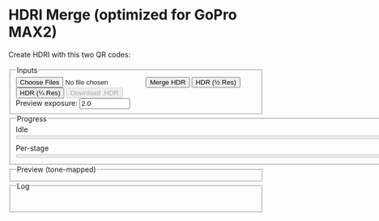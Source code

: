 # HDRI Merge (optimized for GoPro MAX2)

Create HDRI with this two QR codes:

<fieldset>
  <legend>Inputs</legend>
  <div class="row">
    <input id="files" type="file" accept="image/jpeg" multiple />
    <button id="run">Merge HDR</button>
    <button id="runHalf">HDR (½ Res)</button>
    <button id="runQuarter">HDR (¼ Res)</button>
    <button id="saveHdr" disabled>Download .HDR</button>
  </div>
  <div class="row">
    <label>Preview exposure: <input id="previewExp" type="number" step="0.1" value="2.0" title="Photographic exposure for preview" style="width: 100px;"></label>
  </div>
</fieldset>

<fieldset>
  <legend>Progress</legend>
  <div id="stage">Idle</div>
  <progress id="overall" value="0" max="100" style="width: 800px;"></progress>
  <div class="muted" style="margin-top:6px;">Per-stage</div>
  <progress id="perfile" value="0" max="100" style="width: 800px;"></progress>
</fieldset>

<fieldset>
  <legend>Preview (tone-mapped)</legend>
  <canvas id="preview" width="800" height="400"></canvas>
</fieldset>

<fieldset>
  <legend>Log</legend>
  <pre id="log" aria-live="polite"></pre>
</fieldset>

<script src="https://cdn.jsdelivr.net/npm/exifr@7.1.3/dist/lite.umd.js"></script>

<script>
/* ===================== Config & constants ===================== */
const KSIZE        = 9;         // Gaussian blur kernel (odd) in float
const WHITE_PCT    = 99.0;      // robust white normalization percentile
const SHORT_EXPOSURE_T = 2e-5;  // 0.00002s threshold for "very short" exposure (Python parity)
const SUN_BLUR1    = 15;
const SUN_BLUR2    = 31;
const CLIPPED_THRESH = 0.99;    // test threshold in linear (post-blur)
const CLIPPED_COUNT  = 1000;    // number of clipped pixels to consider "has clipped sun"

/* ===================== Helpers / UI ===================== */
const $ = sel => document.querySelector(sel);
const logEl = $('#log');
function logLine(msg, cls='') {
  const line = document.createElement('div');
  if (cls) line.className = cls;
  line.textContent = msg;
  logEl.appendChild(line);
  logEl.scrollTop = logEl.scrollHeight;
}
function setStage(msg) { $('#stage').textContent = msg; }
function setOverall(pct) { $('#overall').value = Math.max(0, Math.min(100, pct)); }
function setPerFile(pct) { $('#perfile').value = Math.max(0, Math.min(100, pct)); }
function nextFrame() { return new Promise(r => requestAnimationFrame(() => r())); }

/* ===================== sRGB 2.2 → Linear ===================== */
function srgbToLinear_u8(imgData) {
  const { data, width, height } = imgData;
  const out = new Float32Array(width * height * 3);
  for (let i = 0, j = 0; i < data.length; i += 4, j += 3) {
    const sr = data[i]   / 255;
    const sg = data[i+1] / 255;
    const sb = data[i+2] / 255;
    const r = Math.pow(sr, 2.2);
    const g = Math.pow(sg, 2.2);
    const b = Math.pow(sb, 2.2);
    out[j] = r; out[j+1] = g; out[j+2] = b;
  }
  return out;
}

function goProFlatToLinear_u8(imgData) {
  const { data, width, height } = imgData;
  const out = new Float32Array(width * height * 3);
  for (let i = 0, j = 0; i < data.length; i += 4, j += 3) {
    const sr = data[i]   / 255;
    const sg = data[i+1] / 255;
    const sb = data[i+2] / 255;
    const r = (Math.pow(113.0,sr)-1.0)/112.0;
    const g = (Math.pow(113.0,sg)-1.0)/112.0;
    const b = (Math.pow(113.0,sb)-1.0)/112.0;
    out[j] = r; out[j+1] = g; out[j+2] = b;
  }
  return out;
}

function gaussianBlurFloatRGB(floatRGB, w, h, ksize=5) {
  if (!(Number.isInteger(ksize) && ksize>1 && (ksize%2)===1)) return floatRGB;
  const half = (ksize-1)/2;
  const sigma = 0.3*((ksize-1)*0.5 - 1) + 0.8;
  const kern = [];
  let sum = 0;
  for (let k=-half;k<=half;k++){ const v = Math.exp(-(k*k)/(2*sigma*sigma)); kern.push(v); sum+=v; }
  for (let i=0;i<kern.length;i++) kern[i] /= sum;

  const tmp = new Float32Array(floatRGB.length);
  const out = new Float32Array(floatRGB.length);

  // Horizontal
  for (let y=0; y<h; y++) {
    for (let x=0; x<w; x++) {
      let r=0,g=0,b=0;
      for (let k=-half;k<=half;k++){
        const xx = Math.max(0, Math.min(w-1, x+k));
        const p = (y*w+xx)*3;
        const wgt = kern[k+half];
        r += floatRGB[p  ]*wgt;
        g += floatRGB[p+1]*wgt;
        b += floatRGB[p+2]*wgt;
      }
      const o = (y*w+x)*3;
      tmp[o]=r; tmp[o+1]=g; tmp[o+2]=b;
    }
  }
  // Vertical
  for (let y=0; y<h; y++) {
    for (let x=0; x<w; x++) {
      let r=0,g=0,b=0;
      for (let k=-half;k<=half;k++){
        const yy = Math.max(0, Math.min(h-1, y+k));
        const p = (yy*w+x)*3;
        const wgt = kern[k+half];
        r += tmp[p  ]*wgt;
        g += tmp[p+1]*wgt;
        b += tmp[p+2]*wgt;
      }
      const o = (y*w+x)*3;
      out[o]=r; out[o+1]=g; out[o+2]=b;
    }
  }
  return out;
}


/**
 * In-place separable Gaussian blur on a rectangular ROI of a Float32 RGB image.
 *
 * @param {Float32Array} floatLinearRGB - Interleaved RGB (float) buffer, length = pitch * height * 3
 * @param {number} pitch - Image width (pixels per row)
 * @param {number} x1 - ROI left (inclusive)
 * @param {number} y1 - ROI top (inclusive)
 * @param {number} x2 - ROI right (exclusive)
 * @param {number} y2 - ROI bottom (exclusive)
 * @param {number} ksize - Odd kernel size (e.g., 3,5,7,9...)
 */
function gaussianBlurROI(floatLinearRGB, pitch, x1, y1, x2, y2, ksize) {
  // ---- Validate & fast exits ----
  if (!Number.isInteger(ksize) || ksize < 3 || (ksize & 1) === 0) return;
  if (x2 <= x1 || y2 <= y1) return; // empty
  // Clamp ROI to image bounds (we don't know height, but we use indices via pitch & y)
  // Caller should ensure bounds are valid; we still defensively clamp to >=0.
  x1 = Math.max(0, x1|0); y1 = Math.max(0, y1|0);
  x2 = x2|0; y2 = y2|0;

  const rw = x2 - x1;                 // ROI width
  const rh = y2 - y1;                 // ROI height
  const chans = 3;
  const half = (ksize - 1) >> 1;

  // ---- Build 1D Gaussian kernel ----
  const sigma = 0.3 * ((ksize - 1) * 0.5 - 1) + 0.8; // common heuristic
  const kern = new Float32Array(ksize);
  let sum = 0;
  for (let i = -half, j = 0; i <= half; i++, j++) {
    const v = Math.exp(-(i * i) / (2 * sigma * sigma));
    kern[j] = v; sum += v;
  }
  for (let j = 0; j < ksize; j++) kern[j] /= sum;

  // ---- Temp buffers for ROI (horizontal pass -> tmp, vertical -> out) ----
  const tmp = new Float32Array(rw * rh * chans);
  const out = new Float32Array(rw * rh * chans);

  // ---- Horizontal pass (within ROI, clamp to ROI edges) ----
  for (let ry = 0; ry < rh; ry++) {
    const gy = y1 + ry;
    for (let rx = 0; rx < rw; rx++) {
      const gx = x1 + rx;

      let accR = 0, accG = 0, accB = 0;
      for (let k = -half, j = 0; k <= half; k++, j++) {
        let sx = rx + k;
        if (sx < 0) sx = 0;
        else if (sx >= rw) sx = rw - 1;

        const srcIdx = ((gy * pitch) + (x1 + sx)) * chans;
        accR += floatLinearRGB[srcIdx    ] * kern[j];
        accG += floatLinearRGB[srcIdx + 1] * kern[j];
        accB += floatLinearRGB[srcIdx + 2] * kern[j];
      }

      const dstIdx = (ry * rw + rx) * chans;
      tmp[dstIdx    ] = accR;
      tmp[dstIdx + 1] = accG;
      tmp[dstIdx + 2] = accB;
    }
  }

  // ---- Vertical pass (within ROI, clamp to ROI edges) ----
  for (let ry = 0; ry < rh; ry++) {
    for (let rx = 0; rx < rw; rx++) {
      let accR = 0, accG = 0, accB = 0;
      for (let k = -half, j = 0; k <= half; k++, j++) {
        let sy = ry + k;
        if (sy < 0) sy = 0;
        else if (sy >= rh) sy = rh - 1;

        const srcIdx = (sy * rw + rx) * chans;
        accR += tmp[srcIdx    ] * kern[j];
        accG += tmp[srcIdx + 1] * kern[j];
        accB += tmp[srcIdx + 2] * kern[j];
      }
      const dstIdx = (ry * rw + rx) * chans;
      out[dstIdx    ] = accR;
      out[dstIdx + 1] = accG;
      out[dstIdx + 2] = accB;
    }
  }

  // ---- Write back to original buffer (in place) ----
  for (let ry = 0; ry < rh; ry++) {
    const gy = y1 + ry;
    for (let rx = 0; rx < rw; rx++) {
      const gx = x1 + rx;
      const srcIdx = (ry * rw + rx) * chans;
      const dstIdx = ((gy * pitch) + gx) * chans;
      floatLinearRGB[dstIdx    ] = out[srcIdx    ];
      floatLinearRGB[dstIdx + 1] = out[srcIdx + 1];
      floatLinearRGB[dstIdx + 2] = out[srcIdx + 2];
    }
  }
}


/* ===================== Merge radiance (linear) ===================== */
function wellExposedWeight(rgb, mid=0.5, sigma=0.1225) {
  const m = (rgb[0]+rgb[1]+rgb[2])/3;
  return Math.exp(-((m-mid)*(m-mid)) / (2*sigma*sigma));
}
async function mergeRadiance_linear(images, times) {
  const w = images[0].w, h = images[0].h;
  const num = new Float32Array(w*h*3);
  const den = new Float32Array(w*h);
  const total = images.length;

  for (let i=0; i<images.length; i++) {
    const {data} = images[i];
    const t = times[i];
	let sigma = 0.1225 + 0.1225 * Math.sin(i*3.14159/(images.length-1));
    for (let p=0, px=0; p<data.length; p+=3, px++) {
      const r=data[p], g=data[p+1], b=data[p+2];
      const wgt = wellExposedWeight([r,g,b], 0.5, );
      if (wgt>0) {
        num[p  ] += wgt * (r / t);
        num[p+1] += wgt * (g / t);
        num[p+2] += wgt * (b / t);
        den[px]  += wgt;
      }
    }
	setOverall(35+((i+1)/total)*30);
    setPerFile(((i+1)/total)*100);
	await nextFrame(); // let the browser paint the bars
  }
  for (let p=0, px=0; p<num.length; p+=3, px++) {
    const d = den[px] || 1e-8;
    num[p  ] /= d; num[p+1] /= d; num[p+2] /= d;
  }
  return { w, h, data: num };
}


/* ===================== Normalize white ~1.0 ===================== */
function luminance709(r,g,b){ return 0.2126*r + 0.7152*g + 0.0722*b; }
function normalizeWhitePercentile(hdr, pct=WHITE_PCT) {
  const {data} = hdr, N = data.length/3;
  const h = Math.trunc(Math.sqrt(N/2));
  const w = h*2;
  const scale = 1 + Math.trunc(w/1000);
  const offset = Math.trunc(scale/2);
  const lum = new Float32Array((h/scale) * (w/scale));
  let i = 0;
  for(let y=offset;y<h;y+=scale)
  {
	for(let x=offset;x<w;x+=scale)
	{
		let p = (y * w + x) * 3;
		lum[i] = luminance709(data[p],data[p+1],data[p+2]);
		i++
	}
  }
  const arr = Array.from(lum).sort((a,b)=>a-b);
  const idx = Math.min(arr.length-1, Math.max(0, Math.floor((pct/100)*arr.length)));
  const white = Math.max(1e-8, arr[idx]);
  for (let p=0; p<data.length; p++) data[p] /= white;
  return white;
}

/* ===================== Monochrome-above-threshold (optional) ===================== */
function monochromeAbove(hdr, thr=1.0) {
  const {data} = hdr;
  for (let p=0;p<data.length;p+=3) {
    const r=data[p], g=data[p+1], b=data[p+2];
    if (r>thr || g>thr || b>thr) {
      const Y = luminance709(r,g,b);
      data[p]=data[p+1]=data[p+2]=Y;
    }
  }
}

/* ===================== Filmic tone map with dithering ===================== */
async function tonemap_filmic(hdr, exposure=1.0) {
  const {w,h,data} = hdr;
  const out = new Uint8ClampedArray(w*h*4);
  //const A=0.22, B=0.30, C=0.10, D=0.20, E=0.01, F=0.30, W=11.2;  // too contrasty
  const A=0.2, B=0.30, C=0.10, D=0.05, E=0.0, F=0.10, W=20;  // lower contrast
  const whiteScale = ((W*(A*W+C*B)+D*E)/(W*(A*W+B)+D*F)) - (E/F);
  function rnd(i){ let x = i ^ (i>>>17); x ^= x<<13; x ^= x>>>7; x ^= x>>>17; return ((x>>>8)&0xFF)/255; }

  for (let p=0,q=0,i=0; p<data.length; p+=3, q+=4, i++) {
    let r = data[p  ] * exposure;
    let g = data[p+1] * exposure;
    let b = data[p+2] * exposure;
    const fr = ((r*(A*r+C*B)+D*E)/(r*(A*r+B)+D*F)) - (E/F);
    const fg = ((g*(A*g+C*B)+D*E)/(g*(A*g+B)+D*F)) - (E/F);
    const fb = ((b*(A*b+C*B)+D*E)/(b*(A*b+B)+D*F)) - (E/F);
    let rr = Math.min(1, Math.max(0, fr/whiteScale));
    let gg = Math.min(1, Math.max(0, fg/whiteScale));
    let bb = Math.min(1, Math.max(0, fb/whiteScale));
    const d = (rnd(i)-0.5) / 255;
    rr = Math.min(1, Math.max(0, rr + d));
    gg = Math.min(1, Math.max(0, gg + d));
    bb = Math.min(1, Math.max(0, bb + d));
    out[q  ] = (rr*255)|0;
    out[q+1] = (gg*255)|0;
    out[q+2] = (bb*255)|0;
    out[q+3] = 255;
  }
  return { w, h, data: out };
}

//function drawToCanvas(ldr, canvas) {
//  canvas.width = ldr.w; canvas.height = ldr.h;
//  const ctx = canvas.getContext('2d', { willReadFrequently: true }); // perf hint
//  ctx.putImageData(new ImageData(ldr.data, ldr.w, ldr.h), 0, 0);
//}
function drawToCanvas(ldr, canvas, targetW = 800, targetH = 400, mode = 'contain') {
  // 1) paint the RGBA into a temp canvas at native size
  const srcC = document.createElement('canvas');
  srcC.width = ldr.w; srcC.height = ldr.h;
  const srcCtx = srcC.getContext('2d', { willReadFrequently: true });
  srcCtx.putImageData(new ImageData(ldr.data, ldr.w, ldr.h), 0, 0);

  // 2) set preview canvas to fixed size
  canvas.width = targetW;
  canvas.height = targetH;

  const ctx = canvas.getContext('2d', { willReadFrequently: true });
  ctx.imageSmoothingEnabled = true;         // better downscale
  ctx.imageSmoothingQuality = 'high';       // ask for HQ filters

  if (mode === 'stretch') {
    // Fill exactly 800x400 (may distort aspect)
    ctx.clearRect(0, 0, targetW, targetH);
    ctx.drawImage(srcC, 0, 0, targetW, targetH);
  } else {
    // 'contain' => preserve aspect ratio, letterbox
    const scale = Math.min(targetW / ldr.w, targetH / ldr.h);
    const drawW = Math.max(1, Math.floor(ldr.w * scale));
    const drawH = Math.max(1, Math.floor(ldr.h * scale));
    const offX = Math.floor((targetW - drawW) / 2);
    const offY = Math.floor((targetH - drawH) / 2);

    ctx.clearRect(0, 0, targetW, targetH);
    ctx.drawImage(srcC, 0, 0, ldr.w, ldr.h, offX, offY, drawW, drawH);
  }
}



/**
 * Async Radiance .HDR (RGBE) encoder with scanline RLE, progress + yielding.
 * @param {{w:number,h:number,data:Float32Array}} hdr  // linear RGB
 * @param {(pct:number)=>void=} onProgress            // 0..100
 * @param {{yieldMs?:number, signal?:AbortSignal}=} opts
 * @returns {Promise<Blob>}
 */
async function encodeRadianceHDR_RGBE_RLE_Async(hdr, onProgress) 
{
  const { w, h, data } = hdr;
  const yieldMs = 500;

  const header = [
    "#?RADIANCE",
    "FORMAT=32-bit_rle_rgbe",
    "",
    `-Y ${h} +X ${w}\n`
  ].join("\n");
  const headerBytes = new TextEncoder().encode(header);

  // Build output in chunks to avoid one giant growable array
  const chunks = [headerBytes];

  return new Blob(chunks, { type: "image/vnd.radiance" });
}







/**
 * Load JPGs, read EXIF shutter times, sort by exposure, optionally scale,
 * convert to linear, apply short-sun logic (ROI blur + synthetic pushes),
 * and return arrays ready for HDR merge.
 *
 * @param {File[]} files
 * @param {number} scale   // 1.0 = full, 0.5 = half, etc.
 * @returns {Promise<{linearImages:Array<{w:number,h:number,data:Float32Array}>,sortedExpos:number[],sortedExif:Object[],w:number,h:number,baseName:string}>}
 */
async function loadAndPreprocess(files, scale = 1.0) {
  // ---- NEW: parameter sanity for scale ----
  scale = Math.max(0.05, Math.min(2.0, Number(scale) || 1.0));

  const bitmaps = [];
  const exposures = [];
  const exifList = [];
  setPerFile(0);

  // Decode + EXIF ----------------------------------------
  for (let i = 0; i < files.length; i++) {
    const f = files[i];
    try {
      const exif = await exifr.parse(f).catch(() => null);
      exifList.push(exif || {});

      // Shutter time (seconds)
      let t = null;
      if (exif) {
        if (typeof exif.ExposureTime === 'number') t = exif.ExposureTime;
        else if (typeof exif.ShutterSpeedValue === 'number') t = Math.pow(2, -exif.ShutterSpeedValue);
      }
      if (!t) throw new Error("Missing ExposureTime/ShutterSpeedValue");
      exposures.push(t);

      const bmp = await createImageBitmap(f);
      bitmaps.push(bmp);

      logLine(`Loaded: ${f.name} (t=${t})`, 'ok');
    } catch (e) {
      logLine(`Error reading ${f.name}: ${e.message || e}`, 'err');
    }
    setPerFile(((i + 1) / files.length) * 100);
    await nextFrame();
  }
  if (!bitmaps.length) throw new Error("No valid images decoded.");

  // Sort by exposure (ascending: shortest first) --------
  const idx = exposures.map((t, i) => [t, i]).sort((a, b) => a[0] - b[0]).map(x => x[1]);
  const sortedExpos = idx.map(i => exposures[i]);
  const sortedExif  = idx.map(i => exifList[i]);
  const sortedBmps  = idx.map(i => bitmaps[i]);

  const shortestFileName = files[idx[0]].name;
  const baseName = shortestFileName.replace(/\.[^.]+$/, '');

  // ---- NEW: target output size with scale factor -------
  const nativeW = sortedBmps[0].width;
  const nativeH = sortedBmps[0].height;
  const w = Math.max(1, Math.floor(nativeW * scale));
  const h = Math.max(1, Math.floor(nativeH * scale));

  // Work canvas at target resolution ---------------------
  const c = document.createElement('canvas');
  c.width = w; c.height = h;
  const ctx = c.getContext('2d', { willReadFrequently: true });
  ctx.imageSmoothingEnabled = true;
  ctx.imageSmoothingQuality = 'high';

  const linearImages = [];
  const expandedTimes = [];

  // Process each bracket --------------------------------
  for (let i = 0; i < sortedBmps.length; i++) {
    ctx.clearRect(0, 0, w, h);

    // ---- NEW: scaled draw to target resolution ----
    const bmp = sortedBmps[i];
    ctx.drawImage(bmp, 0, 0, bmp.width, bmp.height, 0, 0, w, h);

    const imgData = ctx.getImageData(0, 0, w, h);

    // sRGB → linear (your existing function)
    let lin = srgbToLinear_u8(imgData);

    let t = sortedExpos[i];

    // ---------- Short-exposure "sun" logic (unchanged behavior, now at scaled size) ----------
    if (t < SHORT_EXPOSURE_T) {
      // A) base push
      linearImages.push({ w, h, data: lin.slice(0) });
      expandedTimes.push(t);
      logLine(`Short exposure base push: t=${t}`, 'muted');

      // Detect clipped sun on a blurred copy (first pass blur)
      let blurForSun = gaussianBlurFloatRGB(lin, w, h, SUN_BLUR1);
      let clippedCount = 0;
      for (let p = 0; p < blurForSun.length; p++) if (blurForSun[p] > CLIPPED_THRESH) clippedCount++;
      // Scale count to approx native 7680×3840 reference if you use that heuristic
      clippedCount *= (7680 * 3840 * 3 / blurForSun.length);
      const hasClippedSun = clippedCount > CLIPPED_COUNT && clippedCount < CLIPPED_COUNT * 10;
      logLine(`Sun clipped? ${hasClippedSun} (count=${Math.round(clippedCount)})`, hasClippedSun ? 'warn' : 'muted');

      if (hasClippedSun) {
        // Find bbox of bright region
        let minx = w, maxx = 0, miny = h, maxy = 0;
        for (let yy = 0; yy < h; yy++) {
          for (let xx = 0; xx < w; xx++) {
            const p = (yy * w + xx) * 3;
            const r = lin[p], g = lin[p + 1], b = lin[p + 2];
            if (r > CLIPPED_THRESH || g > CLIPPED_THRESH || b > CLIPPED_THRESH) {
              if (minx > xx) minx = xx;
              if (maxx < xx) maxx = xx;
              if (miny > yy) miny = yy;
              if (maxy < yy) maxy = yy;
            }
          }
        }
        // pad ROI a bit; clamp to image
        minx = Math.max(0, minx - 64);
        miny = Math.max(0, miny - 64);
        maxx = Math.min(w - 1, maxx + 64);
        maxy = Math.min(h - 1, maxy + 64);

        // First soften (ROI blur; x2/y2 exclusive → pass max+1)
        gaussianBlurROI(lin, w, minx, miny, maxx + 1, maxy + 1, SUN_BLUR1);

        // Spike core & desaturate > 0.99 (prevent color fringing)
        for (let yy = miny; yy <= maxy; yy++) {
          for (let xx = minx; xx <= maxx; xx++) {
            const p = (yy * w + xx) * 3;
            const r = lin[p], g = lin[p + 1], b = lin[p + 2];
            if (r > 0.99 || g > 0.99 || b > 0.99) lin[p] = lin[p + 1] = lin[p + 2] = 800.0;
          }
        }

        logLine(`Sun ROI @ ${minx},${miny} → ${maxx},${maxy}`, 'muted');

        // A: soften again, push with same t
        gaussianBlurROI(lin, w, minx, miny, maxx + 1, maxy + 1, SUN_BLUR1);
        linearImages.push({ w, h, data: lin.slice(0) });
        expandedTimes.push(t);

        // B: heavier blur & *multiply by 16*, then t/=16  (synthetic shorter exposure)
        gaussianBlurROI(lin, w, minx, miny, maxx + 1, maxy + 1, SUN_BLUR2);
        for (let p = 0; p < lin.length; p++) lin[p] *= 16.0;
        t /= 16.0;
        linearImages.push({ w, h, data: lin.slice(0) });
        expandedTimes.push(t);
        logLine(`Synthetic B push: t=${t}`, 'muted');

        // C: heavier blur, ×1.0, then t/=16
        gaussianBlurROI(lin, w, minx, miny, maxx + 1, maxy + 1, SUN_BLUR2);
        // (no intensity scale)
        t /= 16.0;
        linearImages.push({ w, h, data: lin.slice(0) });
        expandedTimes.push(t);
        logLine(`Synthetic C push: t=${t}`, 'muted');

        // D: heavier blur, ×0.25, then t/=16
        gaussianBlurROI(lin, w, minx, miny, maxx + 1, maxy + 1, SUN_BLUR2);
        for (let p = 0; p < lin.length; p++) lin[p] *= 0.25;
        t /= 16.0;
        linearImages.push({ w, h, data: lin.slice(0) });
        expandedTimes.push(t);
        logLine(`Synthetic D push: t=${t}`, 'muted');
      }
      // else: only base push already added
    } else {
      // Normal exposure
      linearImages.push({ w, h, data: lin.slice(0) });
      expandedTimes.push(t);
    }

    setPerFile(((i + 1) / sortedBmps.length) * 100);
    await nextFrame();
  }

  return { linearImages, sortedExpos: expandedTimes, sortedExif, w, h, baseName };
}


/**
 * Suppress bright speckles in *shadows* (HDR, linear RGB, in place).
 * - Operates only where local 3x3 median luminance < shadowCut.
 * - Triggers if center is a strong *relative* outlier vs median + MAD.
 * - Optionally joins tiny 3x3 clusters; skips long lines.
 *
 * @param {{w:number,h:number,data:Float32Array}} hdr
 * @param {object} [o]
 * @param {number} [o.shadowCut=0.10]   // only process neighborhoods with median Y < this
 * @param {number} [o.rel=2.5]          // Yc > median * rel (relative contrast)
 * @param {number} [o.madK=6.0]         // Yc - median > madK * MAD (robust diff)
 * @param {number} [o.madFloorFrac=0.03]// MAD floor as fraction of median (noise floor)
 * @param {boolean}[o.allowCluster=true]// allow small 3x3 blobs (not lines)
 * @param {number} [o.soft=1.2]         // clamp target <= soft * median
 * @param {number} [o.pct=0.95]         // clamp target <= pct-neighbor (robust high)
 * @returns {number} count of pixels attenuated
 */
function removeShadowSpecklesHDR(hdr, o = {}) {
  const { w, h, data } = hdr;
  const shadowCut   = o.shadowCut   ?? 0.10;
  const rel         = o.rel         ?? 2.5;
  const madK        = o.madK        ?? 6.0;
  const madFloorFrac= o.madFloorFrac?? 0.03;
  const allowCluster= o.allowCluster?? true;
  const soft        = o.soft        ?? 1.2;
  const pct         = o.pct         ?? 0.95;
  const eps = 1e-8;

  // Luminance buffer
  const N = w*h;
  const Y = new Float32Array(N);
  for (let i=0, p=0; i<data.length; i+=3, p++) {
    Y[p] = 0.2126*data[i] + 0.7152*data[i+1] + 0.0722*data[i+2];
  }

  // small helpers
  function sort8(a){ for(let i=1;i<8;i++){ let v=a[i],j=i-1; while(j>=0&&a[j]>v){a[j+1]=a[j]; j--; } a[j+1]=v; } return a; }
  function median8(vals){ const s=sort8(vals.slice()); return 0.5*(s[3]+s[4]); }
  function perc8(vals,p){ const s=sort8(vals.slice()); const idx=Math.min(7,Math.max(0,Math.round(p*7))); return s[idx]; }

  // track visited cluster pixels to avoid over-adjustment
  const visited = new Uint8Array(N);
  let fixed = 0;

  // skip 1px border
  for (let y=1; y<h-1; y++) {
    for (let x=1; x<w-1; x++) {
      const idx = y*w + x;
      if (visited[idx]) continue;

      // gather 3x3 neighbors (excluding center) for baseline
      const nb = new Float32Array(8);
      let k=0;
      for (let dy=-1; dy<=1; dy++) {
        for (let dx=-1; dx<=1; dx++) {
          if (!dx && !dy) continue;
          nb[k++] = Y[(y+dy)*w + (x+dx)];
        }
      }
      const med = median8(nb);
      if (med >= shadowCut) continue; // only operate in shadows

      // robust noise (MAD) with floor proportional to median (accounts for photon noise)
      const dev = new Float32Array(8);
      for (let i=0;i<8;i++) dev[i] = Math.abs(nb[i] - med);
      const MAD = median8(dev);
      const madFloor = Math.max(med * madFloorFrac, 1e-6);
      const sigmaR = Math.max(MAD * 1.4826, madFloor); // ≈ robust std

      const Yc = Y[idx];

      // trigger purely on *relative* + robust absolute (in shadow scale)
      if (!(Yc > med * rel && (Yc - med) > madK * sigmaR)) continue;

      // optionally grow a 3x3 *compact* blob (not lines)
      let mask = [[x,y]];
      if (allowCluster) {
        for (let dy=-1; dy<=1; dy++) {
          for (let dx=-1; dx<=1; dx++) {
            if (!dx && !dy) continue;
            const xx=x+dx, yy=y+dy, j=yy*w+xx;
            const Yn = Y[j];
            if (Yn > med * rel && (Yn - med) > madK * sigmaR) mask.push([xx,yy]);
          }
        }
        // reject line-like clusters (1xK or Kx1 with K>=2)
        let minx=x, maxx=x, miny=y, maxy=y;
        for (const [xx,yy] of mask){ if(xx<minx)minx=xx; if(xx>maxx)maxx=xx; if(yy<miny)miny=yy; if(yy>maxy)maxy=yy; }
        const ww = maxx-minx+1, hh = maxy-miny+1;
        const isLine = (ww===1 && hh>=2) || (hh===1 && ww>=2);
        if (isLine) mask = [[x,y]]; // fall back to single-pixel fix
      }

      // robust target: cap to high-percentile of neighbors and soft*median
      const hi = perc8(nb, pct);
      const targetY = Math.min(hi, med * soft);

      // attenuate selected pixels (only if they’re above target), preserve chroma
      for (const [xx,yy] of mask) {
        const j = yy*w + xx;
        if (visited[j]) continue;
        const curY = Y[j];
        if (curY > targetY) {
          const s = Math.max(0, (targetY || eps) / (curY || eps));
          const q = j*3;
          data[q  ] *= s;
          data[q+1] *= s;
          data[q+2] *= s;
          Y[j] = targetY;
          fixed++;
        }
        visited[j] = 1;
      }
    }
  }
  return fixed;
}

async function runPipeline(scale) {
  try {
    $('#saveHdr').disabled = true;
    logEl.textContent = '';
    setOverall(0); setPerFile(0);

    const files = Array.from($('#files').files || []);
    if (!files.length) { logLine("Please select JPG files first.", 'warn'); return; }

    const previewExposure = parseFloat($('#previewExp').value || '2.0');

    setStage('Reading EXIF + decoding images…');
    setOverall(5);
    const { linearImages, sortedExpos, w, h, baseName } = await loadAndPreprocess(files, scale);
  
    setStage('Merging to HDR (radiance)…');
    setOverall(35);
	setPerFile(0);
    const hdr = await mergeRadiance_linear(linearImages, sortedExpos);
    setPerFile(100);
    await nextFrame();
	

    setStage('Normalizing white to ~1.0…');
    setOverall(75);
    const white = normalizeWhitePercentile(hdr, WHITE_PCT);
    logLine(`White percentile (${WHITE_PCT}%): ${white.toFixed(6)}`, 'ok');
    await nextFrame();
	
	let fixed = removeShadowSpecklesHDR(hdr, {
	  shadowCut: 0.10, // treat below ~10% as "shadow" in scene-linear
	  rel: 0.25,
	  madK: 6.0,
	  madFloorFrac: 0.03,
	  allowCluster: true,
	  soft: 1.2,
	  pct: 0.95
	});
	logLine(`Speckle attenuated: ${fixed} px`, fixed ? 'ok' : 'muted');
    await nextFrame();

	//const nFixed = removeHDRSpeckles(hdr, {
	//  factor: 3.0,   // try 2.5–4.0
	//  abs: 0.15,     // guard for mid/bright regions
	//  pct: 0.5,     // neighborhood high percentile
	//  soft: 1.0,     // also cap to 1.2×median
	//  requirePeak: true
	//});
	//logLine(`Speckle removed: ${nFixed}`, 'ok');
	//const n1 = removeHDRSpeckles(hdr, {
	//  factor: 3.0, abs: 0.15, soft: 1.0, pct: 0.5, requirePeak: true
	//});
	//const n2 = removeHDRSpeckles3x3(hdr, {
	//  factor: 3.0, abs: 0.15, soft: 1.0, ringPct: 0.5
	//});
	//
	//const n3 = removeHDRSpeckles5x5(hdr,   { 
	//  factor: 3.0, abs: 0.15, soft: 1.0, ringPct:0.5, maxAspect:2.0 
	//});
	//logLine(`Speckle removed: ${n} ${n2} ${n3} `, 'ok');

    setStage('Tone-mapping…');
    setOverall(85);
    const ldr = await tonemap_filmic(hdr, previewExposure);
    drawToCanvas(ldr, $('#preview'));
    await nextFrame();

    setStage('Preparing downloads…');
    setOverall(92);
    $('#saveHdr').disabled = false;
    $('#saveHdr').onclick = async () => {
      try {
	  
		// Optional: allow cancel
		const controller = new AbortController();
		// Expose cancel somewhere: controller.abort();

        //const blob = encodeRadianceHDR_RGBE(hdr)
        //const blob = encodeRadianceHDR_RGBE_RLE(hdr);
		const blob = await encodeRadianceHDR_RGBE_RLE_Async(
		  hdr,
		  pct => setPerFile(pct)  // progress bar
		);
	
        const a = document.createElement('a');
        a.href = URL.createObjectURL(blob);
        a.download = baseName + '.hdr';   // <— use shortest exposure basename
        a.click();
        URL.revokeObjectURL(a.href);
        logLine('HDR downloaded.', 'ok');
      } catch (e) {
        logLine(`HDR save failed: ${e.message||e}`, 'err');
      }
    };

    setStage('Done');
    setOverall(100);
    logLine('✅ Merge complete.', 'ok');
  } catch (err) {
    setStage('Error');
    setOverall(100);
    logLine(`❌ ${err.message || err}`, 'err');
    console.error(err);
  }
}


$('#run').addEventListener('click', async () => {
  await runPipeline(1.0);  // full res
});

$('#runHalf').addEventListener('click', async () => {
  await runPipeline(0.5);  // half res
});

$('#runQuarter').addEventListener('click', async () => {
  await runPipeline(0.25);  // half res
});


</script>

